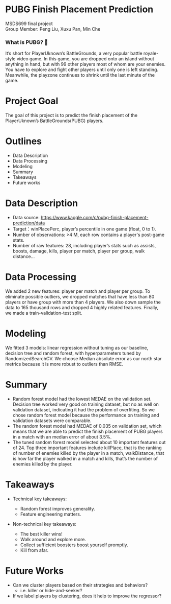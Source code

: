 # PUBG Finish Placement Prediction
MSDS699 final project   
Group Member: Peng Liu, Xuxu Pan, Min Che

### What is PUBG? 🦄
It’s short for PlayerUknown’s BattleGrounds, a very popular battle royale-style video game. In this game, you are dropped onto an island without anything in hand, but with 99 other players most of whom are your enemies. You have to explore and fight other players until only one is left standing. Meanwhile, the playzone continues to shrink until the last minute of the game. 

# Project Goal
The goal of this project is to predict the finish placement of the PlayerUknown’s BattleGrounds(PUBG) players.

# Outlines
- Data Description
- Data Processing
- Modeling
- Summary
- Takeaways
- Future works

# Data Description
- Data source: https://www.kaggle.com/c/pubg-finish-placement-prediction/data  
- Target：winPlacePerc, player’s percentile in one game (float, 0 to 1).  
- Number of observations: >4 M, each row contains a player's post-game stats.
- Number of raw features: 28, including player’s stats such as assists, boosts, damage, kills, player per match, player per group, walk distance...

# Data Processing
We added 2 new features: player per match and player per group. To eliminate possible outliers, we dropped matches that have less than 80 players or have group with more than 4 players. We also down sample the data to 165 thousand rows and dropped 4 highly related features. Finally, we made a train-validation-test split.

# Modeling
We fitted 3 models: linear regression without tuning as our baseline, decision tree and random forest, with hyperparameters tuned by RandomizedSearchCV. We choose Median absolute error as our north star metrics because it is more robust to outliers than RMSE.

# Summary
- Random forest model had the lowest MEDAE on the validation set. Decision tree worked very good on training dataset, but no as well on validation dataset, indicating it had the problem of overfiting. So we chose random forest model because the performance on training and validation datasets were comparable.
- The random forest model had MEDAE of 0.035 on validation set, which means that we are able to predict the finish placement of PUBG players in a match with an median error of about 3.5%.
- The tuned random forest model selected about 10 important features out of 24. Top three important features include killPlace, that is the ranking of number of enemies killed by the player in a match, walkDistance, that is how far the player walked in a match and kills, that’s the number of enemies killed by the player.

# Takeaways
- Technical key takeaways:
  - Random forest improves generality.
  - Feature engineering matters.

- Non-technical key takeaways:
  - The best killer wins!
  - Walk around and explore more.
  - Collect sufficient boosters boost yourself promptly.
  - Kill from afar.

# Future Works
- Can we cluster players based on their strategies and behaviors?
  - i.e. killer or hide-and-seeker?
- If we label players by clustering, does it help to improve the regressor?
